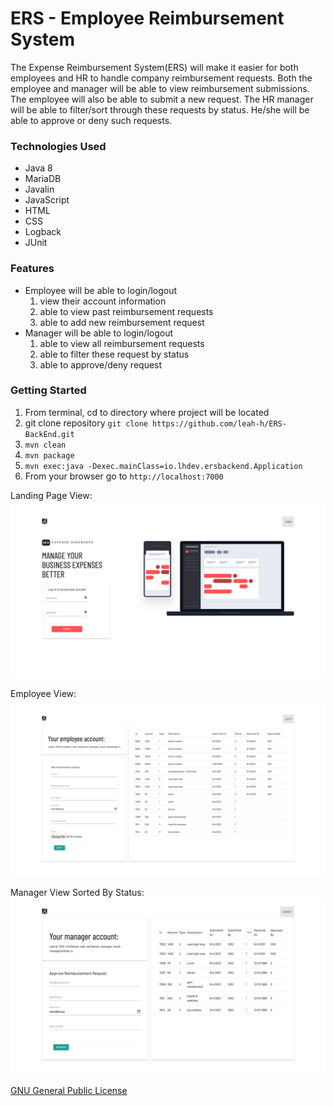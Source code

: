 # ERS - Employee Reimbursement System

The Expense Reimbursement System(ERS) will make it easier for both employees and HR to handle company reimbursement 
requests. Both the employee and manager will be able to view reimbursement submissions.
The employee will also be able to submit a new request. The HR manager will be able to filter/sort through 
these requests by status. He/she will be able to approve or deny such requests.

### Technologies Used
- Java 8
- MariaDB
- Javalin
- JavaScript
- HTML
- CSS
- Logback
- JUnit


### Features
- Employee will be able to login/logout
    1. view their account information 
    2. able to view past reimbursement requests
    3. able to add new reimbursement request
- Manager will be able to login/logout
    1. able to view all reimbursement requests
    2. able to filter these request by status
    3. able to approve/deny request
  
  
### Getting Started

1. From terminal, cd to directory where project will be located
2. git clone repository
``git clone https://github.com/leah-h/ERS-BackEnd.git``
3. ``mvn clean``   
4. ``mvn package``
5. ``mvn exec:java -Dexec.mainClass=io.lhdev.ersbackend.Application``
6. From your browser go to ``http://localhost:7000``

Landing Page View:
![ERS Landing Page](src/main/resources/static/images/ERS_landing.png)

Employee View:
![ERS_Employee_Page](src/main/resources/static/images/ERS_employee_view.png)

Manager View Sorted By Status: 
![ERS_Manager_Page](src/main/resources/static/images/ERS_mgr_sorted1.png)


[GNU General Public License](LICENSE)

